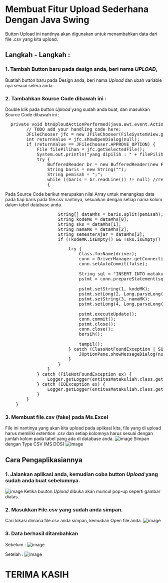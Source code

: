 # Membuat Fitur Upload Sederhana Dengan Java Swing
Button Upload ini nantinya akan digunakan untuk menambahkan data dari file .csv yang kita upload.

## Langkah - Langkah :
### 1. Tambah Button baru pada design anda, beri nama *UPLOAD*, 
Buatlah button baru pada Design anda, beri nama *Upload* dan ubah variable nya sesuai selera anda.

### 2. Tambahkan Source Code dibawah ini :
Double klik pada button *Upload* yang sudah anda buat, dan masukkan Source Code dibawah ini :
<pre>
  private void btnUploudActionPerformed(java.awt.event.ActionEvent evt) {                                          
        // TODO add your handling code here:
        JFileChooser jfc = new JFileChooser(FileSystemView.getFileSystemView().getHomeDirectory());
        int returnValue = jfc.showOpenDialog(null);
        if (returnValue == JFileChooser.APPROVE_OPTION) {
            File filePilihan = jfc.getSelectedFile();
            System.out.println("yang dipilih : " + filePilihan.getAbsolutePath());
            try {
                BufferedReader br = new BufferedReader(new FileReader(filePilihan));
                String baris = new String("");
                String pemisah = ";";
                while ((baris = br.readLine()) != null) //returns a Boolean value
                {
</pre>
Pada Source Code berikut merupakan nilai Array untuk menangkap data pada tiap baris pada file.csv nantinya, sesuaikan dengan setiap nama kolom dalam tabel database anda.
<pre>
                    String[] dataMhs = baris.split(pemisah);
                    String kodeMK = dataMhs[0];
                    String sks = dataMhs[1];
                    String namaMK = dataMhs[2];
                    String semesterAjar = dataMhs[3];
                    if (!kodeMK.isEmpty() && !sks.isEmpty() && !namaMK.isEmpty() && !semesterAjar.isEmpty()) {
</pre>
<pre>
                        try {
                            Class.forName(driver);
                            conn = DriverManager.getConnection(koneksi, user, password);
                            conn.setAutoCommit(false);

                            String sql = "INSERT INTO matakuliah VALUES(?,?,?,?)";
                            pstmt = conn.prepareStatement(sql);

                            pstmt.setString(1, kodeMK);
                            pstmt.setLong(2, Long.parseLong(sks));
                            pstmt.setString(3, namaMK);
                            pstmt.setLong(4, Long.parseLong(semesterAjar));

                            pstmt.executeUpdate();
                            conn.commit();
                            pstmt.close();
                            conn.close();
                            bersih();
                            
                            tampil();
                        } catch (ClassNotFoundException | SQLException ex) {
                            JOptionPane.showMessageDialog(null, "Terjadi Kesalahan Saat Pengisian Data");
                        }
                    }
                }
            } catch (FileNotFoundException ex) {
                Logger.getLogger(entitasMatakuliah.class.getName()).log(Level.SEVERE, null, ex);
            } catch (IOException ex) {
                Logger.getLogger(entitasMatakuliah.class.getName()).log(Level.SEVERE, null, ex);
            }
        }
    }     
</pre>

### 3. Membuat file.csv (fake) pada Ms.Excel
File ini nantinya yang akan kita upload pada aplikasi kita, file yang di upload harus memiliki extention .csv dan setiap kolomnya harus sesuai dengan jumlah kolom pada tabel yang ada di database anda.
![image](https://github.com/user-attachments/assets/36d63cd2-2bd5-4887-9f13-37ae66126121)
Simpan dengan Type CSV (MS DOS)
![image](https://github.com/user-attachments/assets/9e0744fa-0b7f-446d-8fd4-2cddc419ef3d)

## Cara Pengaplikasiannya
### 1. Jalankan aplikasi anda, kemudian coba button *Upload* yang sudah anda buat sebelumnya. 
![image](https://github.com/user-attachments/assets/2eaa28ae-f1fb-4bc5-b591-727e549159a0)
Ketika buuton *Upload* dibuka akan muncul pop-up seperti gambar diatas.

### 2. Masukkan File.csv yang sudah anda simpan.
Cari lokasi dimana file.csv anda simpan, kemudian Open file anda.
![image](https://github.com/user-attachments/assets/ea966a6e-eaa4-4f17-b38c-bbb0c3d77994)

### 3. Data berhasil ditambahkan
Sebelum :
![image](https://github.com/user-attachments/assets/8441f788-e8dd-4509-b934-aeb068a13627)

Setelah :
![image](https://github.com/user-attachments/assets/42574f0a-e45b-42af-af26-c33afc16dac1)

# TERIMA KASIH




